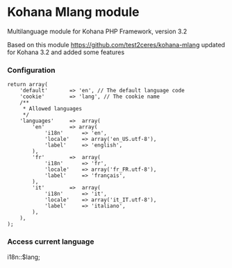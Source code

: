 # Kohana Mlang module

Multilanguage module for Kohana PHP Framework, version 3.2

Based on this module https://github.com/test2ceres/kohana-mlang
updated for Kohana 3.2 and added some features



### Configuration

	return array(
		'default'		=> 'en', // The default language code
		'cookie'		=> 'lang', // The cookie name
		/**
		 * Allowed languages
		 */
		'languages'		=>	array( 
			'en'		=> array(
				'i18n'		=> 'en',
				'locale'    => array('en_US.utf-8'),
				'label'		=> 'english',
			),
			'fr'		=>	array(
				'i18n'		=> 'fr',
				'locale'    => array('fr_FR.utf-8'),
				'label'		=> 'français',
			),
			'it'		=>	array(
				'i18n'		=> 'it',
				'locale'    => array('it_IT.utf-8'),
				'label'		=> 'italiano',
			),
		),
	);



### Access current language

i18n::$lang;
